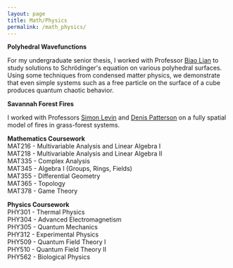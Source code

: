 ```yaml
---
layout: page
title: Math/Physics
permalink: /math_physics/
---
```


<b>Polyhedral Wavefunctions</b>

For my undergraduate senior thesis, I worked with Professor [Biao Lian](https://phy.princeton.edu/people/biao-lian) to study solutions to Schrödinger's equation 
on various polyhedral surfaces. Using some techniques from condensed matter physics, we demonstrate that even simple systems such as a free particle 
on the surface of a cube produces quantum chaotic behavior. 


<b>Savannah Forest Fires</b>

I worked with Professors [Simon Levin](https://slevin.princeton.edu/) and [Denis Patterson](https://denispatterson.com/) on a fully spatial model of fires in grass-forest systems.  


<b>Mathematics Coursework</b> <br>
MAT216 - Multivariable Analysis and Linear Algebra I <br>
MAT218 - Multivariable Analysis and Linear Algebra II <br>
MAT335 - Complex Analysis <br>
MAT345 - Algebra I (Groups, Rings, Fields) <br>
MAT355 - Differential Geometry <br>
MAT365 - Topology <br>
MAT378 - Game Theory <br>

<b>Physics Coursework</b> <br>
PHY301 - Thermal Physics <br>
PHY304 - Advanced Electromagnetism <br>
PHY305 - Quantum Mechanics <br>
PHY312 - Experimental Physics <br>
PHY509 - Quantum Field Theory I <br>
PHY510 - Quantum Field Theory II <br>
PHY562 - Biological Physics <br>
